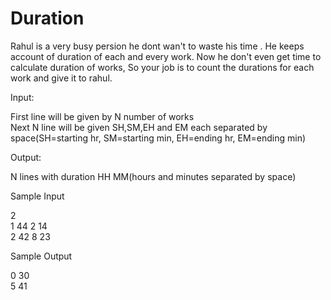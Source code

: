# Duration

Rahul is a very busy persion he dont wan't to waste his time . He keeps account of duration of each and every work. Now he don't even get time to calculate duration of works, So your job is to count the durations for each work and give it to rahul.


Input:

First line will be given by N number of works\
Next N line will be given SH,SM,EH and EM  each separated by space(SH=starting hr, SM=starting min, EH=ending hr, EM=ending min)

Output:

N lines with duration HH MM(hours and minutes separated by space)

Sample Input

2\
1 44 2 14\
2 42 8 23

Sample Output

0 30\
5 41
